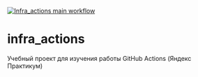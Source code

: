 [![Infra_actions main workflow](https://github.com/github/blackworse8/infra_actions/actions/workflows/main.yml/badge.svg)](https://github.com/github/blackworse8/infra_actions/actions/workflows/main.yml)

# infra_actions
Учебный проект для изучения работы GitHub Actions (Яндекс Практикум)
